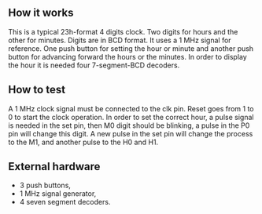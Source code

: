 <!---

This file is used to generate your project datasheet. Please fill in the information below and delete any unused
sections.

You can also include images in this folder and reference them in the markdown. Each image must be less than
512 kb in size, and the combined size of all images must be less than 1 MB.
-->

## How it works

This is a typical 23h-format 4 digits clock. Two digits for hours and the other for minutes. Digits are in BCD format. It uses a 1 MHz signal for reference.  One push button for setting the hour or minute and another push button for advancing forward the hours or the minutes. In order to display the hour it is needed four 7-segment-BCD decoders.

## How to test
A 1 MHz clock signal must be connected to the clk pin. Reset goes from 1 to 0 to start the clock operation. In order to set the correct hour, a pulse signal is needed in the set pin, then M0 digit should be blinking, a pulse in the P0 pin will change this digit. A new pulse in the set pin will change the process to the M1, and another pulse to the H0 and H1.


## External hardware
- 3 push buttons,
- 1 MHz signal generator,
- 4 seven segment decoders.

